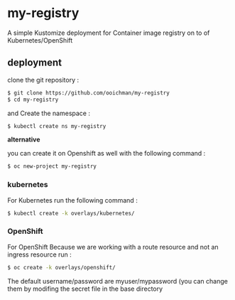 # my-registry

A simple Kustomize deployment for Container image registry on to of Kubernetes/OpenShift

## deployment

clone the git repository :
```bash
$ git clone https://github.com/ooichman/my-registry
$ cd my-registry
```
and Create the namespace :
```bash
$ kubectl create ns my-registry
```
**alternative**

you can create it on Openshift as well with the following command :
```bash
$ oc new-project my-registry
```

### kubernetes
For Kubernetes run the following command :
```bash
$ kubectl create -k overlays/kubernetes/
```

### OpenShift

For OpenShift Because we are working with a route resource and not an ingress resource run :
```bash
$ oc create -k overlays/openshift/
```

The default username/password are myuser/mypassword (you can change them by modifing the secret file
in the base directory


